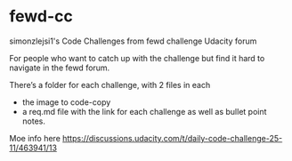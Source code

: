 # fewd-cc
simonzlejsi1's Code Challenges from fewd challenge Udacity forum

For people who want to catch up with the challenge but find it hard to navigate in the fewd forum.

There’s a folder for each challenge, with 2 files in each  

  - the image to code-copy
  - a req.md file with the link for each challenge as well as bullet point notes.

Moe info here https://discussions.udacity.com/t/daily-code-challenge-25-11/463941/13
